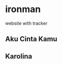 # ironman
website with tracker
<html>
<h2>Aku Cinta Kamu</h2>
<h2>Karolina</h2>
  
<!-- Global site tag (gtag.js) - Google Analytics -->
<script async src="https://www.googletagmanager.com/gtag/js?id=UA-117507260-1"></script>
<script>
  window.dataLayer = window.dataLayer || [];
  function gtag(){dataLayer.push(arguments);}
  gtag('js', new Date());

  gtag('config', 'UA-117507260-1');
</script>

<!-- Google Analytics -->
<script>
(function(i,s,o,g,r,a,m){i['GoogleAnalyticsObject']=r;i[r]=i[r]||function(){
(i[r].q=i[r].q||[]).push(arguments)},i[r].l=1*new Date();a=s.createElement(o),
m=s.getElementsByTagName(o)[0];a.async=1;a.src=g;m.parentNode.insertBefore(a,m)
})(window,document,'script','https://www.google-analytics.com/analytics.js','ga');

ga('create', 'UA-XXXXX-Y', 'auto', {
  userId: USER_ID
});
ga('send', 'pageview');
</script>
<!-- End Google Analytics -->

</html>
